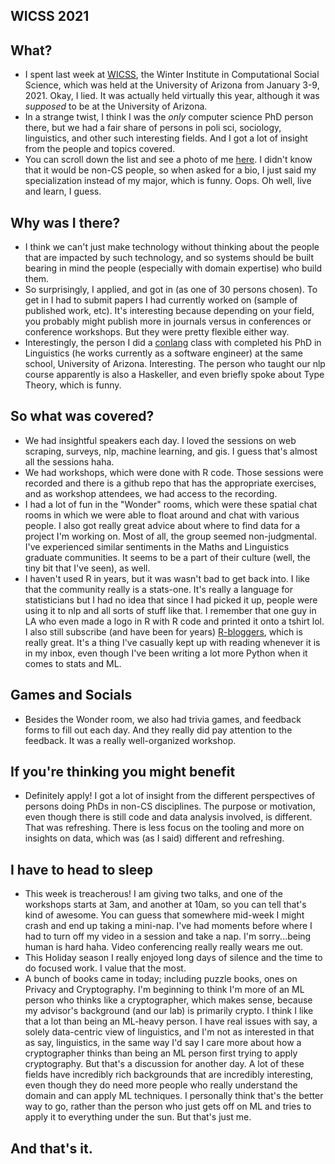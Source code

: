 ## WICSS 2021

## What?
- I spent last week at [WICSS](https://sicss.io/2020/tucson/), the Winter Institute in Computational Social Science, which was held at the University of Arizona from January 3-9, 2021.
  Okay, I lied. It was actually held virtually this year, although it was *supposed* to be at the University of Arizona.
- In a strange twist, I think I was the *only* computer science PhD person there, but we had a fair share of persons in poli sci, sociology, linguistics,
  and other such interesting fields. And I got a lot of insight from the people and topics covered.
- You can scroll down the list and see a photo of me [here](https://sicss.io/2020/tucson/people). I didn't know that it would be non-CS people, so 
  when asked for a bio, I just said my specialization instead of my major, which is funny. Oops. Oh well, live and learn, I guess.
  
## Why was I there?
- I think we can't just make technology without thinking about the people that are impacted by such technology, and so systems should be built 
  bearing in mind the people (especially with domain expertise) who build them.
- So surprisingly, I applied, and got in (as one of 30 persons chosen). To get in I had to submit papers I had currently worked on (sample of published work, etc). It's interesting
  because depending on your field, you probably might publish more in journals versus in conferences or conference workshops. But they were pretty
  flexible either way. 
- Interestingly, the person I did a [conlang](https://kammitama5.github.io/Saturday-December-12th/) class with completed his PhD in Linguistics (he 
  works currently as a software engineer) at the same school, University of Arizona. Interesting. The person who taught our nlp course apparently
  is also a Haskeller, and even briefly spoke about Type Theory, which is funny. 
  
## So what was covered?
- We had insightful speakers each day. I loved the sessions on web scraping, surveys, nlp, machine learning, and gis. I guess that's almost all
  the sessions haha.
- We had workshops, which were done with R code. Those sessions were recorded and there is a github repo that has the appropriate exercises, and
  as workshop attendees, we had access to the recording.
- I had a lot of fun in the "Wonder" rooms, which were these spatial chat rooms in which we were able to float around and chat with various people.
  I also got really great advice about where to find data for a project I'm working on. Most of all, the group seemed non-judgmental. I've experienced
  similar sentiments in the Maths and Linguistics graduate communities. It seems to be a part of their culture (well, the tiny bit that I've seen),
  as well.
- I haven't used R in years, but it was wasn't bad to get back into. I like that the community really is a stats-one. It's really a language for
  statisticians but I had no idea that since I had picked it up, people were using it to nlp and all sorts of stuff like that. I remember that 
  one guy in LA who even made a logo in R with R code and printed it onto a tshirt lol. I also still subscribe (and have been for years) [R-bloggers](https://www.r-bloggers.com/),
  which is really great. It's a thing I've casually kept up with reading whenever it is in my inbox, even though I've been writing a lot more Python
  when it comes to stats and ML.


## Games and Socials
- Besides the Wonder room, we also had trivia games, and feedback forms to fill out each day. And they really did pay attention to the feedback.
  It was a really well-organized workshop. 

## If you're thinking you might benefit
- Definitely apply! I got a lot of insight from the different perspectives of persons doing PhDs in non-CS disciplines. The purpose or motivation,
  even though there is still code and data analysis involved, is different. That was refreshing. There is less focus on the tooling and more on 
  insights on data, which was (as I said) different and refreshing.
  
## I have to head to sleep
- This week is treacherous! I am giving two talks, and one of the workshops starts at 3am, and another at 10am, so you can tell that's kind of 
  awesome. You can guess that somewhere mid-week I might crash and end up taking a mini-nap. I've had moments before where I had to turn off my
  video in a session and take a nap. I'm sorry...being human is hard haha. Video conferencing really really wears me out.
- This Holiday season I really enjoyed long days of silence and the time to do focused work. I value that the most.
- A bunch of books came in today; including puzzle books, ones on Privacy and Cryptography. I'm beginning to think I'm more of an ML person
  who thinks like a cryptographer, which makes sense, because my advisor's background (and our lab) is primarily crypto. I think I like that 
  a lot than being an ML-heavy person. I have real issues with say, a solely data-centric view of linguistics, and I'm not as interested in that
  as say, linguistics, in the same way I'd say I care more about how a cryptographer thinks than being an ML person first trying to apply cryptography.
  But that's a discussion for another day. A lot of these fields have incredibly rich backgrounds that are incredibly interesting, even though they do need
  more people who really understand the domain and can apply ML techniques. I personally think that's the better way to go, rather than the person who just 
  gets off on ML and tries to apply it to everything under the sun. But that's just me.

## And that's it.
  
